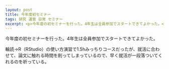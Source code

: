 ```yaml
---
layout: post
title: 今年度初セミナー
tags: 研究 運営 日常 セミナー
excerpt: <p>今年度の初セミナーを行った。4年生は全員参加でスタートできてよかった。</p>
---
```


今年度の初セミナーを行った。4年生は全員参加でスタートできてよかった。

輪読→R（RStudio）の使い方演習で1.5hみっちりコースだったが、就活に合わせて、論文に触れる時間を削ってしまっているので、早く就活が一段落ついてくれるのを祈っている。
